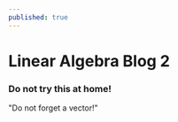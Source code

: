 ```yaml
---
published: true
---
```

# Linear Algebra Blog 2

### Do not try this at home!
"Do not forget a vector!"






